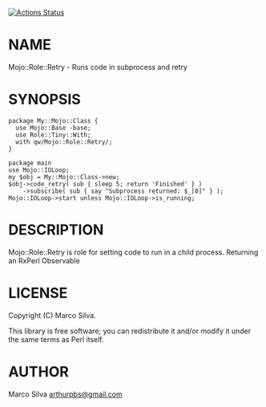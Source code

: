 [![Actions Status](https://github.com/marcoarthur/extra-mojo/actions/workflows/test.yml/badge.svg)](https://github.com/marcoarthur/extra-mojo/actions)
# NAME

Mojo::Role::Retry - Runs code in subprocess and retry

# SYNOPSIS

    package My::Mojo::Class {
      use Mojo::Base -base;
      use Role::Tiny::With;
      with qw/Mojo::Role::Retry/;
    }

    package main
    use Mojo::IOLoop;
    my $obj = My::Mojo::Class->new;
    $obj->code_retry( sub { sleep 5; return 'Finished' } )
        ->subscribe( sub { say "Subprocess returned: $_[0]" } );
    Mojo::IOLoop->start unless Mojo::IOLoop->is_running;

# DESCRIPTION

Mojo::Role::Retry is role for setting code to run in a child process.
Returning an RxPerl Observable

# LICENSE

Copyright (C) Marco Silva.

This library is free software; you can redistribute it and/or modify
it under the same terms as Perl itself.

# AUTHOR

Marco Silva <arthurpbs@gmail.com>
